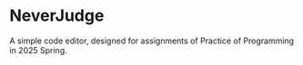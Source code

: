# NeverJudge

A simple code editor, designed for assignments of Practice of Programming in 2025 Spring.